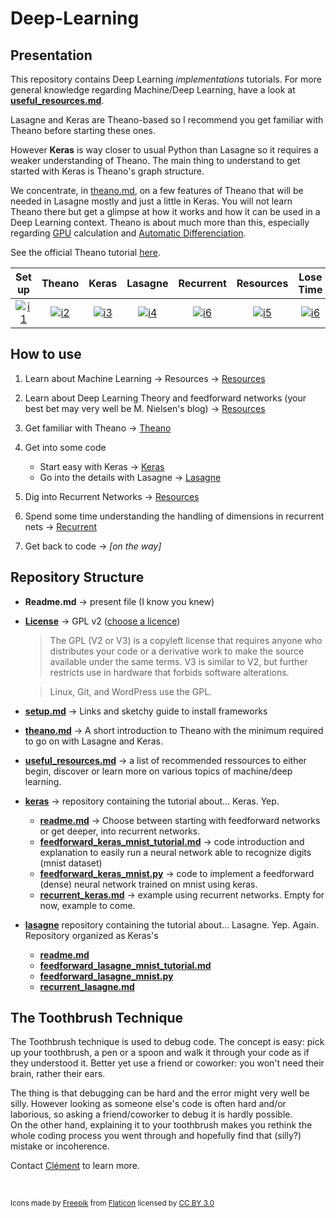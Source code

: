 # Deep-Learning


Presentation
---

This repository contains Deep Learning *implementations* tutorials. For more general knowledge regarding Machine/Deep Learning, have a look at **[useful_resources.md](useful_resources.md)**. 

Lasagne and Keras are Theano-based so I recommend you get familiar with Theano before starting these ones.  

However **Keras** is way closer to usual Python than Lasagne so it requires a weaker understanding of Theano. The main thing to understand to get started with Keras is Theano's graph structure.


We concentrate, in [theano.md](https://github.com/Vict0rSch/Deep-Learning/blob/master/theano.md), on a few features of Theano that will be needed in Lasagne mostly and just a little in Keras. You will not learn Theano there but get a glimpse at how it works and how it can be used in a Deep Learning context. Theano is about much more than this, especially regarding [GPU](http://deeplearning.net/software/theano/tutorial/using_gpu.html) calculation and [Automatic Differenciation](http://deeplearning.net/software/theano/tutorial/gradients.html).


See the official Theano tutorial [here](http://deeplearning.net/software/theano/tutorial/).

| Set up  | Theano   | Keras | Lasagne |Recurrent| Resources | Lose Time |
|:---------:|:----------:|:-------:|:---------:|:-----------:|:-----------:|:--------:|
|[![i1][setup-image]](setup.md)|[![i2][theano-image]](theano.md)|[![i3][keras-image]](keras)|[![i4][lasagne-image]](lasagne)|[![i6][recurrent-image]](recurrent.md)| [![i5][resources-image]](useful_resources.md) |[![i6][time-image]](http://9gag.com/)|

How to use
---
1. Learn about Machine Learning -> Resources -> [Resources](useful_resources.md#starting-with-deep-learning)


2. Learn about Deep Learning Theory and feedforward networks (your best bet may very well be M. Nielsen's blog)  -> [Resources](useful_resources.md#starting-with-deep-learning)

3. Get familiar with Theano -> [Theano](theano.md)

4. Get into some code 
	* Start easy with Keras -> [Keras](keras)  
	* Go into the details with Lasagne -> [Lasagne](lasagne)

5. Dig into Recurrent Networks -> [Resources](useful_resources.md#on-recurrent-neural-networks)

6. Spend some time understanding the handling of dimensions in recurrent nets -> [Recurrent](recurrent.md)

7. Get back to code -> *[on the way]*

Repository Structure
---

* **Readme.md** -> present file (I know you knew)

* **[License](License)** -> GPL v2 ([choose a licence](http://choosealicense.com/))

	> The GPL (V2 or V3) is a copyleft license that requires anyone who distributes your code or a derivative work to make the source available under the same terms. V3 is similar to V2, but further restricts use in hardware that forbids software alterations.

	> Linux, Git, and WordPress use the GPL. 

* **[setup.md](setup.md)** -> Links and sketchy guide to install frameworks

* **[theano.md](theano.md)** -> A short introduction to Theano with the minimum required to go on with Lasagne and Keras. 

*  **[useful_resources.md](useful_resources.md)** -> a list of recommended ressources to either begin, discover or learn more on various topics of machine/deep learning.

* **[keras](keras)** -> repository containing the tutorial about... Keras. Yep. 

	*  **[readme.md](keras/readme.md)** -> Choose between starting with feedforward networks or get deeper, into recurrent networks. 
	* **[feedforward\_keras\_mnist\_tutorial.md](keras/feedforward_keras_mnist_tutorial.md)** -> code introduction and explanation to easily run a neural network able to recognize digits (mnist dataset)
	* **[feedforward\_keras\_mnist.py](keras/feedforward_keras_mnist.py)** -> code to implement a feedforward (dense) neural network trained on mnist using keras.
	* **[recurrent\_keras.md](keras/recurrent_keras.md)** -> example using recurrent networks. Empty for now, example to come.
	
* **[lasagne](lasagne)** repository containing the tutorial about... Lasagne. Yep. Again. Repository organized as Keras's
	* **[readme.md](lasagne/readme.md)**
	* **[feedforward\_lasagne\_mnist\_tutorial.md](lasagne/feedforward_lasagne_mnist_tutorial.md)**
	* **[feedforward\_lasagne\_mnist.py](lasagne/feedforward_lasagne_mnist.py)**
	* **[recurrent\_lasagne.md](lasagne/recurrent_lasagne.md)**



The Toothbrush Technique
---
The Toothbrush technique is used to debug code. The concept is easy: pick up your toothbrush, a pen or a spoon and walk it through your code as if they understood it. Better yet use a friend or coworker: you won't need their brain, rather their ears. 

The thing is that debugging can be hard and the error might very well be silly. However looking as someone else's code is often hard and/or laborious, so asking a friend/coworker to debug it is hardly possible.  
On the other hand, explaining it to your toothbrush makes you rethink the whole coding process you went through and hopefully find that (silly?) mistake or incoherence. 

Contact [Clément](https://www.linkedin.com/in/cl%C3%A9ment-nicolle-18ba2267) to learn more.

<br> 

<sub>Icons made by [Freepik](http://www.freepik.com) from [Flaticon](http://www.flaticon.com) licensed by [CC BY 3.0](http://creativecommons.org/licenses/by/3.0/)
	
	
[theano-image]: http://s18.postimg.org/cuim8chtx/four56.png
[resources-image]: http://s22.postimg.org/6alksj4t9/idea14.png
[lasagne-image]: http://s24.postimg.org/5sotgm269/stack13.png
[keras-image]: http://s12.postimg.org/xvsdbaepl/unicorn.png
[setup-image]: http://s2.postimg.org/hgrwawlid/three115.png
[time-image]: http://s22.postimg.org/y0v2jhcf1/clock164.png
[recurrent-image]: http://s12.postimg.org/fdm1mirux/graph16.png

